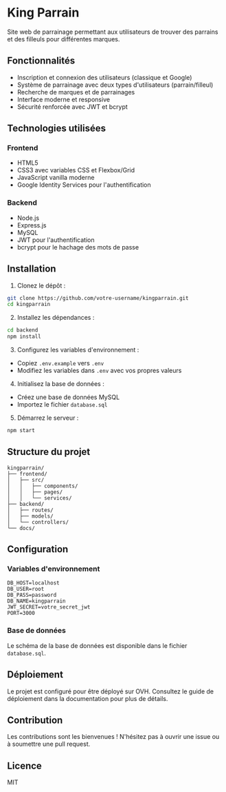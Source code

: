 # King Parrain

Site web de parrainage permettant aux utilisateurs de trouver des parrains et des filleuls pour différentes marques.

## Fonctionnalités

- Inscription et connexion des utilisateurs (classique et Google)
- Système de parrainage avec deux types d'utilisateurs (parrain/filleul)
- Recherche de marques et de parrainages
- Interface moderne et responsive
- Sécurité renforcée avec JWT et bcrypt

## Technologies utilisées

### Frontend
- HTML5
- CSS3 avec variables CSS et Flexbox/Grid
- JavaScript vanilla moderne
- Google Identity Services pour l'authentification

### Backend
- Node.js
- Express.js
- MySQL
- JWT pour l'authentification
- bcrypt pour le hachage des mots de passe

## Installation

1. Clonez le dépôt :
```bash
git clone https://github.com/votre-username/kingparrain.git
cd kingparrain
```

2. Installez les dépendances :
```bash
cd backend
npm install
```

3. Configurez les variables d'environnement :
- Copiez `.env.example` vers `.env`
- Modifiez les variables dans `.env` avec vos propres valeurs

4. Initialisez la base de données :
- Créez une base de données MySQL
- Importez le fichier `database.sql`

5. Démarrez le serveur :
```bash
npm start
```

## Structure du projet

```
kingparrain/
├── frontend/
│   ├── src/
│   │   ├── components/
│   │   ├── pages/
│   │   └── services/
├── backend/
│   ├── routes/
│   ├── models/
│   └── controllers/
└── docs/
```

## Configuration

### Variables d'environnement

```env
DB_HOST=localhost
DB_USER=root
DB_PASS=password
DB_NAME=kingparrain
JWT_SECRET=votre_secret_jwt
PORT=3000
```

### Base de données

Le schéma de la base de données est disponible dans le fichier `database.sql`.

## Déploiement

Le projet est configuré pour être déployé sur OVH. Consultez le guide de déploiement dans la documentation pour plus de détails.

## Contribution

Les contributions sont les bienvenues ! N'hésitez pas à ouvrir une issue ou à soumettre une pull request.

## Licence

MIT 